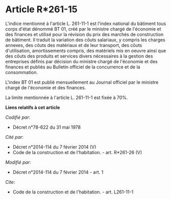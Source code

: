 # Article R*261-15

L'indice mentionné à l'article L. 261-11-1 est l'index national du bâtiment tous corps d'état dénommé BT 01, créé par le
ministre chargé de l'économie et des finances et utilisé pour la révision du prix des marchés de construction de bâtiment. Il
traduit la variation des côuts salariaux, y compris les charges annexes, des côuts des matériaux et de leur transport, des
côuts d'utilisation, amortissements compris, des matériels mis en oeuvre ainsi que des côuts des produits et services divers
nécessaires à la gestion des entreprises définis par décision du ministre chargé de l'économie et des finances et publiés au
Bulletin officiel de la concurrence et de la consommation. 

L'index BT 01 est publié mensuellement au Journal officiel par le ministre chargé de l'économie et des finances. 

La limite mentionnée à l'article L. 261-11-1 est fixée à 70%.

**Liens relatifs à cet article**

_Codifié par_:

  - Décret n°78-622 du 31 mai 1978

_Cité par_:

  - Décret n°2014-114 du 7 février 2014 (V)
  - Code de la construction et de l'habitation. - art. R*261-26 (V)

_Modifié par_:

  - Décret n°2014-114 du 7 février 2014 - art. 1

_Cite_:

  - Code de la construction et de l'habitation. - art. L261-11-1
